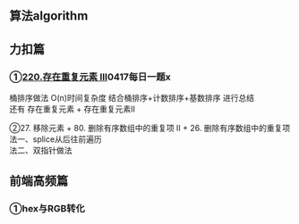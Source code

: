 ## 算法algorithm
## 力扣篇
### ①[220.存在重复元素 III](https://leetcode-cn.com/problems/contains-duplicate-iii/)0417每日一题x
桶排序做法 O(n)时间复杂度
结合桶排序+计数排序+基数排序 进行总结  
还有 存在重复元素 + 存在重复元素II  
  
②27. 移除元素 + 80. 删除有序数组中的重复项 II + 26. 删除有序数组中的重复项  
法一、splice从后往前遍历  
法二、双指针做法  
  


## 前端高频篇
### ①hex与RGB转化